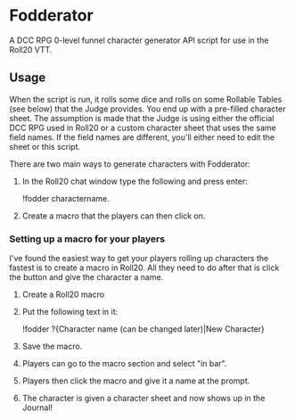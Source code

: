 # Fodderator
A DCC RPG 0-level funnel character generator API script for use in the Roll20 VTT.

## Usage
When the script is run, it rolls some dice and rolls on some Rollable Tables (see below) that the Judge provides. You end up with a pre-filled character sheet. The assumption is made that the Judge is using either the official DCC RPG used in Roll20 or a custom character sheet that uses the same field names. If the field names are different, you'll either need to edit the sheet or this script.

There are two main ways to generate characters with Fodderator:

1. In the Roll20 chat window type the following and press enter:

    !fodder charactername.
    
1. Create a macro that the players can then click on.

### Setting up a macro for your players
I've found the easiest way to get your players rolling up characters the fastest is to create a macro in Roll20. All they need to do after that is click the button and give the character a name.

1. Create a Roll20 macro
1. Put the following text in it:

    !fodder ?{Character name (can be changed later)|New Character}
    
1. Save the macro.
1. Players can go to the macro section and select "in bar".
1. Players then click the macro and give it a name at the prompt.
1. The character is given a character sheet and now shows up in the Journal!

